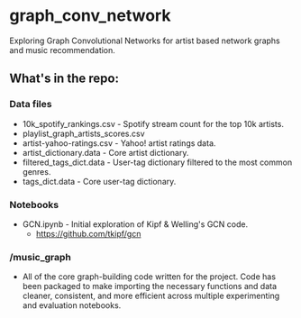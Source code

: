 # graph_conv_network
Exploring Graph Convolutional Networks for artist based network graphs and music recommendation.

## What's in the repo:

### Data files
* 10k_spotify_rankings.csv - Spotify stream count for the top 10k artists.
* playlist_graph_artists_scores.csv 
* artist-yahoo-ratings.csv - Yahoo! artist ratings data.
* artist_dictionary.data  - Core artist dictionary.
* filtered_tags_dict.data - User-tag dictionary filtered to the most common genres.
* tags_dict.data - Core user-tag dictionary.

### Notebooks
* GCN.ipynb - Initial exploration of Kipf & Welling's GCN code.
     - https://github.com/tkipf/gcn


### /music_graph
* All of the core graph-building code written for the project.  Code has been packaged to make importing the necessary functions and data cleaner, consistent, and more efficient across multiple experimenting and evaluation notebooks.
